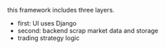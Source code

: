 this framework includes three layers.
- first: UI uses Django
- second: backend scrap market data and storage
- trading strategy logic 